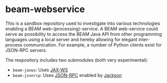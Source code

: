 beam-webservice
===============

This is a sandbox repository used to investigate into various technologies
enabling a BEAM web-(processing)-service. A BEAM web-service could serve as possibility 
to access the BEAM Java API from other programming languages using a local
server and hereby allowing for elegant inter-process communication. For example, a 
number of Python clients exist for JSON-RPC servers.

The respository includes two submodules (both very experimental):
* `beam-jaxws`: Uses [JAX-WS](http://en.wikipedia.org/wiki/Java_API_for_XML_Web_Services)
* `beam-jsonrcp`: Uses [JSON-RPC](http://en.wikipedia.org/wiki/JSON-RPC) enabled by [Jackson](https://github.com/FasterXML/jackson-core) 



